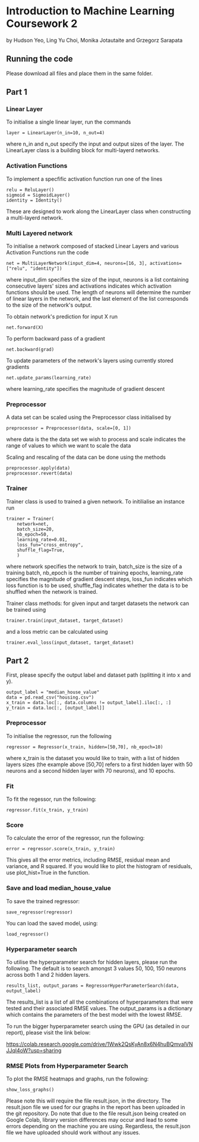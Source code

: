 # Introduction to Machine Learning Coursework 2

by Hudson Yeo, Ling Yu Choi, Monika Jotautaite and Grzegorz Sarapata

## Running the code

Please download all files and place them in the same folder. 

## Part 1

### Linear Layer

To initialise a single linear layer, run the commands

```
layer = LinearLayer(n_in=10, n_out=4)
```

where n_in and n_out specify the input and output sizes of the layer.
The LinearLayer class is a building block for multi-layerd networks.

### Activation Functions

To implement a specfific activation function run one of the lines
```
relu = ReluLayer()
sigmoid = SigmoidLayer()
identity = Identity()
```
These are designed to work along the LinearLayer class when constructing a multi-layerd network.

### Multi Layered network

To initialise a network composed of stacked Linear Layers and various Activation Functions run the code
```
net = MultiLayerNetwork(input_dim=4, neurons=[16, 3], activations=["relu", "identity"])
```
where input_dim specifies the size of the input, neurons is a list containing consecutive layers' sizes
and activations indicates which activation functions should be used. The length of neurons will determine
the number of linear layers in the network, and the last element of the list corresponds to the size of the
network's output.

To obtain network's prediction for input X run
```
net.forward(X)
```
To perform backward pass of a gradient
```
net.backward(grad)
```
To update parameters of the network's layers using currently stored gradients
```
net.update_params(learning_rate)
```
where learning_rate specifies the magnitude of gradient descent

### Preprocessor

A data set can be scaled using the Preprocessor class initialised by
```
preprocessor = Preprocessor(data, scale=[0, 1])
```
where data is the the data set we wish to process and scale indicates the range of values to which
we want to scale the data

Scaling and rescaling of the data can be done using the methods
```
preprocessor.apply(data)
preprocessor.revert(data)
```

### Trainer

Trainer class is used to trained a given network. To initilialise an instance run
```
trainer = Trainer(
    network=net,
    batch_size=20,
    nb_epoch=50,
    learning_rate=0.01,
    loss_fun="cross_entropy",
    shuffle_flag=True,
    )
```
where network specifies the network to train,
batch_size is the size of a training batch,
nb_epoch is the number of training epochs,
learning_rate specifies the magnitude of gradient descent steps,
loss_fun indicates which loss function is to be used,
shuffle_flag indicates whether the data is to be shuffled when the network is trained.

Trainer class methods:
for given input and target datasets the network can be trained using 
```
trainer.train(input_dataset, target_dataset)
```
and a loss metric can be calculated using
```
trainer.eval_loss(input_dataset, target_dataset)
```


## Part 2

First, please specify the output label and dataset path (splitting it into x and y).
```
output_label = "median_house_value"
data = pd.read_csv("housing.csv")
x_train = data.loc[:, data.columns != output_label].iloc[:, :]
y_train = data.loc[:, [output_label]]
```

### Preprocessor

To initialise the regressor, run the following

```
regressor = Regressor(x_train, hidden=[50,70], nb_epoch=10)
```

where x_train is the dataset you would like to train, with a list of hidden layers sizes (the example above [50,70] refers to a first hidden layer with 50 neurons and a second hidden layer with 70 neurons), and 10 epochs.

### Fit

To fit the regessor, run the following: 

```
regressor.fit(x_train, y_train)
```

### Score

To calculate the error of the regressor, run the following:
```
error = regressor.score(x_train, y_train)
```
This gives all the error metrics, including RMSE, residual mean and variance, and R squared.
If you would like to plot the histogram of residuals, use plot_hist=True in the function.

### Save and load median_house_value

To save the trained regressor:
```
save_regressor(regressor)
```

You can load the saved model, using:
```
load_regressor()
```

### Hyperparameter search

To utilise the hyperparameter search for hidden layers, please run the following.
The default is to search amongst 3 values 50, 100, 150 neurons across both 1 and 2 hidden layers.
```
results_list, output_params = RegressorHyperParameterSearch(data, output_label)
```
The results_list is a list of all the combinations of hyperparameters that were tested and their associated RMSE values. The output_params is a dictionary which contains the parameters of the best model with the lowest RMSE.

To run the bigger hyperparameter search using the GPU (as detailed in our report), please visit the link below:

https://colab.research.google.com/drive/1Wwk2QsKyAn8x6N4huBQmvalVNJJql4oW?usp=sharing

### RMSE Plots from Hyperparameter Search

To plot the RMSE heatmaps and graphs, run the following:

```
show_loss_graphs()
```

Please note this will require the file result.json, in the directory. The result.json file we used for our graphs in the report has been uploaded in the git repository. Do note that due to the file result.json being created on Google Colab, library version differences may occur and lead to some errors depending on the machine you are using. Regardless, the result.json file we have uploaded should work without any issues.


